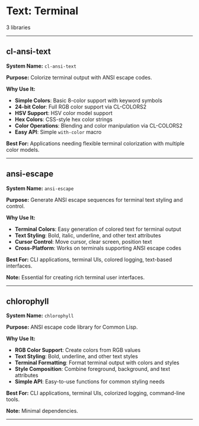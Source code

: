 # Text: Terminal

3 libraries

---

## cl-ansi-text

**System Name:** `cl-ansi-text`

**Purpose:** Colorize terminal output with ANSI escape codes.

**Why Use It:**
- **Simple Colors**: Basic 8-color support with keyword symbols
- **24-bit Color**: Full RGB color support via CL-COLORS2
- **HSV Support**: HSV color model support
- **Hex Colors**: CSS-style hex color strings
- **Color Operations**: Blending and color manipulation via CL-COLORS2
- **Easy API**: Simple `with-color` macro

**Best For:** Applications needing flexible terminal colorization with multiple color models.

---


## ansi-escape

**System Name:** `ansi-escape`

**Purpose:** Generate ANSI escape sequences for terminal text styling and control.

**Why Use It:**
- **Terminal Colors**: Easy generation of colored text for terminal output
- **Text Styling**: Bold, italic, underline, and other text attributes
- **Cursor Control**: Move cursor, clear screen, position text
- **Cross-Platform**: Works on terminals supporting ANSI escape codes

**Best For:** CLI applications, terminal UIs, colored logging, text-based interfaces.

**Note:** Essential for creating rich terminal user interfaces.

---


## chlorophyll

**System Name:** `chlorophyll`

**Purpose:** ANSI escape code library for Common Lisp.

**Why Use It:**
- **RGB Color Support**: Create colors from RGB values
- **Text Styling**: Bold, underline, and other text styles
- **Terminal Formatting**: Format terminal output with colors and styles
- **Style Composition**: Combine foreground, background, and text attributes
- **Simple API**: Easy-to-use functions for common styling needs

**Best For:** CLI applications, terminal UIs, colorized logging, command-line tools.

**Note:** Minimal dependencies.

---


